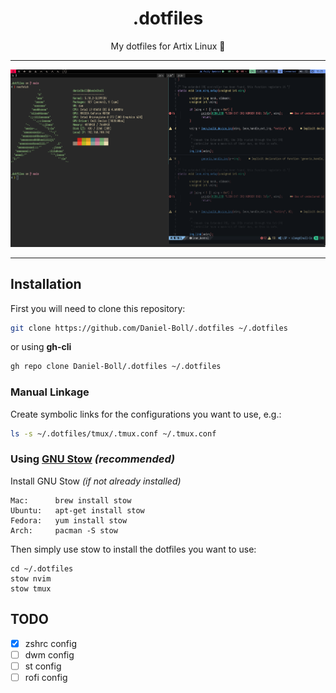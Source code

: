 # <h1 align="center">.dotfiles</h1>

<p align="center">
My dotfiles for Artix Linux 🐧
</p>

---

<p align="center">
  <img src="https://raw.githubusercontent.com/Daniel-Boll/.dotfiles/main/.images/base.png" width=800>
</p>

---

## Installation

First you will need to clone this repository:

```bash
git clone https://github.com/Daniel-Boll/.dotfiles ~/.dotfiles
```

or using **gh-cli**

```bash
gh repo clone Daniel-Boll/.dotfiles ~/.dotfiles
```

### Manual Linkage

Create symbolic links for the configurations you want to use, e.g.:

```bash
ls -s ~/.dotfiles/tmux/.tmux.conf ~/.tmux.conf
```

### Using [GNU Stow](https://www.gnu.org/software/stow/) _(recommended)_
Install GNU Stow _(if not already installed)_

    Mac:      brew install stow
    Ubuntu:   apt-get install stow
    Fedora:   yum install stow
    Arch:     pacman -S stow

Then simply use stow to install the dotfiles you want to use:
```
cd ~/.dotfiles
stow nvim
stow tmux
```

## TODO

- [X] zshrc config
- [ ] dwm config
- [ ] st config
- [ ] rofi config
